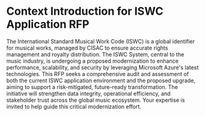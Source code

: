 # Context Introduction for ISWC Application RFP

The International Standard Musical Work Code (ISWC) is a global identifier for musical works, managed by CISAC to ensure accurate rights management and royalty distribution. The ISWC System, central to the music industry, is undergoing a proposed modernization to enhance performance, scalability, and security by leveraging Microsoft Azure's latest technologies. This RFP seeks a comprehensive audit and assessment of both the current ISWC application environment and the proposed upgrade, aiming to support a risk-mitigated, future-ready transformation. The initiative will strengthen data integrity, operational efficiency, and stakeholder trust across the global music ecosystem. Your expertise is invited to help guide this critical modernization effort.
